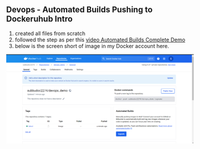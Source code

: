 ## Devops - Automated Builds Pushing to Dockeruhub Intro
1. created all files from scratch
2. followed the step as per this [video Automated Builds Complete Demo](https://www.youtube.com/watch?v=PZVT1IOC0Zo)
3. below is the screen short of image in my Docker account here.





![alt text](image.png)